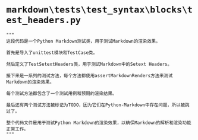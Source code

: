 # `markdown\tests\test_syntax\blocks\test_headers.py`

```
"""
这段代码是一个Python Markdown测试类，用于测试Markdown的渲染效果。

首先是导入了unittest模块和TestCase类。

然后定义了TestSetextHeaders类，用于测试Markdown中的Setext Headers。

接下来是一系列的测试方法，每个方法都使用assertMarkdownRenders方法来测试Markdown的渲染效果。

每个测试方法都包含了一个测试用例和预期的渲染结果。

最后还有两个测试方法被标记为TODO，因为它们在Python-Markdown中存在问题，所以被跳过了。

整个代码文件是用于测试Python Markdown的渲染效果，以确保Markdown的解析和渲染功能正常工作。
"""
```